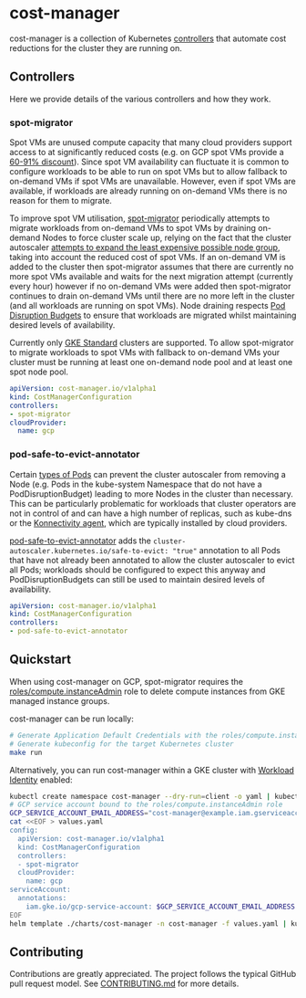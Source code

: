 # cost-manager

cost-manager is a collection of Kubernetes
[controllers](https://kubernetes.io/docs/concepts/architecture/controller/) that automate cost
reductions for the cluster they are running on.

## Controllers

Here we provide details of the various controllers and how they work.

### spot-migrator

Spot VMs are unused compute capacity that many cloud providers support access to at significantly
reduced costs (e.g. on GCP spot VMs provide a [60-91%
discount](https://cloud.google.com/compute/docs/instances/spot#pricing)). Since spot VM availability
can fluctuate it is common to configure workloads to be able to run on spot VMs but to allow
fallback to on-demand VMs if spot VMs are unavailable. However, even if spot VMs are available, if
workloads are already running on on-demand VMs there is no reason for them to migrate.

To improve spot VM utilisation, [spot-migrator](./pkg/controller/spot_migrator.go) periodically
attempts to migrate workloads from on-demand VMs to spot VMs by draining on-demand Nodes to force
cluster scale up, relying on the fact that the cluster autoscaler [attempts to expand the least
expensive possible node
group](https://github.com/kubernetes/autoscaler/blob/600cda52cf764a1f08b06fc8cc29b1ef95f13c76/cluster-autoscaler/proposals/pricing.md),
taking into account the reduced cost of spot VMs. If an on-demand VM is added to the cluster then
spot-migrator assumes that there are currently no more spot VMs available and waits for the next
migration attempt (currently every hour) however if no on-demand VMs were added then spot-migrator
continues to drain on-demand VMs until there are no more left in the cluster (and all workloads are
running on spot VMs). Node draining respects [Pod Disruption
Budgets](https://kubernetes.io/docs/concepts/workloads/pods/disruptions/) to ensure that workloads
are migrated whilst maintaining desired levels of availability.

Currently only [GKE
Standard](https://cloud.google.com/kubernetes-engine/docs/concepts/types-of-clusters) clusters are
supported. To allow spot-migrator to migrate workloads to spot VMs with fallback to on-demand VMs
your cluster must be running at least one on-demand node pool and at least one spot node pool.

```yaml
apiVersion: cost-manager.io/v1alpha1
kind: CostManagerConfiguration
controllers:
- spot-migrator
cloudProvider:
  name: gcp
```

### pod-safe-to-evict-annotator

Certain [types of
Pods](https://github.com/kubernetes/autoscaler/blob/bb72e46cb0697090683969c932a38afec9089978/cluster-autoscaler/FAQ.md#what-types-of-pods-can-prevent-ca-from-removing-a-node)
can prevent the cluster autoscaler from removing a Node (e.g. Pods in the kube-system Namespace that
do not have a PodDisruptionBudget) leading to more Nodes in the cluster than necessary. This can be
particularly problematic for workloads that cluster operators are not in control of and can have a
high number of replicas, such as kube-dns or the [Konnectivity
agent](https://kubernetes.io/docs/tasks/extend-kubernetes/setup-konnectivity/), which are typically
installed by cloud providers.

[pod-safe-to-evict-annotator](./pkg/controller/pod_safe_to_evict_annotator.go) adds the
`cluster-autoscaler.kubernetes.io/safe-to-evict: "true"` annotation to all Pods that have not
already been annotated to allow the cluster autoscaler to evict all Pods; workloads should be
configured to expect this anyway and PodDisruptionBudgets can still be used to maintain desired
levels of availability.

```yaml
apiVersion: cost-manager.io/v1alpha1
kind: CostManagerConfiguration
controllers:
- pod-safe-to-evict-annotator
```

## Quickstart

When using cost-manager on GCP, spot-migrator requires the
[roles/compute.instanceAdmin](https://cloud.google.com/iam/docs/understanding-roles#compute.instanceAdmin)
role to delete compute instances from GKE managed instance groups.

cost-manager can be run locally:

```sh
# Generate Application Default Credentials with the roles/compute.instanceAdmin role
# Generate kubeconfig for the target Kubernetes cluster
make run
```

Alternatively, you can run cost-manager within a GKE cluster with [Workload
Identity](https://cloud.google.com/kubernetes-engine/docs/how-to/workload-identity) enabled:

```sh
kubectl create namespace cost-manager --dry-run=client -o yaml | kubectl apply -f -
# GCP service account bound to the roles/compute.instanceAdmin role
GCP_SERVICE_ACCOUNT_EMAIL_ADDRESS="cost-manager@example.iam.gserviceaccount.com"
cat <<EOF > values.yaml
config:
  apiVersion: cost-manager.io/v1alpha1
  kind: CostManagerConfiguration
  controllers:
  - spot-migrator
  cloudProvider:
    name: gcp
serviceAccount:
  annotations:
    iam.gke.io/gcp-service-account: $GCP_SERVICE_ACCOUNT_EMAIL_ADDRESS
EOF
helm template ./charts/cost-manager -n cost-manager -f values.yaml | kubectl apply -f -
```

## Contributing

Contributions are greatly appreciated. The project follows the typical GitHub pull request model.
See [CONTRIBUTING.md](CONTRIBUTING.md) for more details.
